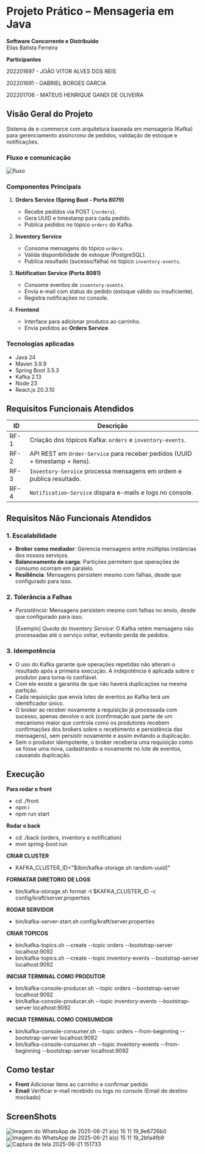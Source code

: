 # Projeto Prático – Mensageria em Java  
**Software Concorrente e Distribuído**  
Elias Batista Ferreira  


**Participantes**

202201697 - JOÃO VITOR ALVES DOS REIS

202201691 - GABRIEL BORGES GARCIA 

202201706 - MATEUS HENRIQUE GANDI DE OLIVEIRA 


## Visão Geral do Projeto  
Sistema de e-commerce com arquitetura baseada em mensageria (Kafka) para gerenciamento assíncrono de pedidos, validação de estoque e notificações.  

### Fluxo e comunicação
![fluxo](https://github.com/user-attachments/assets/a7b1daaf-d777-4def-b075-82ec25ce96e6)

### Componentes Principais  

1. **Orders Service (Spring Boot - Porta 8079)**  
   - Recebe pedidos via POST (`/orders`).  
   - Gera UUID e timestamp para cada pedido.  
   - Publica pedidos no tópico `orders` do Kafka.  

2. **Inventory Service**  
   - Consome mensagens do tópico `orders`.  
   - Valida disponibilidade de estoque (PostgreSQL).  
   - Publica resultado (sucesso/falha) no tópico `inventory-events`.  

3. **Notification Service (Porta 8081)**  
   - Consome eventos de `inventory-events`.  
   - Envia e-mail com status do pedido (estoque válido ou insuficiente).  
   - Registra notificações no console.  

4. **Frontend**  
   - Interface para adicionar produtos ao carrinho.  
   - Envia pedidos ao **Orders Service**.  

### Tecnologias aplicadas

- Java 24
- Maven 3.9.9
- Spring Boot 3.5.3
- Kafka 2.13
- Node 23
- React.js 20.3.10


## Requisitos Funcionais Atendidos  

| ID     | Descrição |  
|--------|-----------|  
| RF-1   | Criação dos tópicos Kafka: `orders` e `inventory-events`. |  
| RF-2   | API REST em `Order-Service` para receber pedidos (UUID + timestamp + itens). |  
| RF-3   | `Inventory-Service` processa mensagens em ordem e publica resultado. |  
| RF-4   | `Notification-Service` dispara e-mails e logs no console. |  


## Requisitos Não Funcionais Atendidos

### 1. Escalabilidade  
- **Broker como mediador**: Gerencia mensagens entre múltiplas instâncias dos nossos serviços.  
- **Balanceamento de carga**: Partições permitem que operações de consumo ocorram em paralelo.
- **Resiliência**: Mensagens persistem mesmo com falhas, desde que configurado para isso.

### 2. Tolerância a Falhas  
- *Persistência*: Mensagens persistem mesmo com falhas no envio, desde que configurado para isso.
  
    [Exemplo] *Queda do Inventory Service*: O Kafka retém mensagens não processadas até o serviço voltar, evitando perda de pedidos.  

### 3. Idempotência  
- O uso do Kafka garante que operações repetidas não alteram o resultado após a primeira execução. A indepotência é aplicada sobre o produtor para torna-lo confiável.  
- Com ele existe a garantia de que não haverá duplicações na mesma partição.
- Cada requisição que envia lotes de eventos ao Kafka terá um identificador único.
- O broker ao receber novamente a requisição já processada com sucesso, apenas devolve o ack (confirmação que parte de um mecanismo maior que controla como os produtores recebem confirmações dos brokers sobre o recebimento e persistência das mensagens), sem persistir novamente e assim evitando a duplicação.
- Sem o produtor idempotente, o broker receberia uma requisição como se fosse uma nova, cadastrando-a novamente no lote de eventos, causando duplicação.


## Execução

**Para rodar o front**
-  cd ./front
-  npm i
-  npm run start

**Rodar o back**
- cd ./back (orders, inventory e notification)
- mvn spring-boot:run

**CRIAR CLUSTER**
- KAFKA_CLUSTER_ID="$(bin/kafka-storage.sh random-uuid)"

**FORMATAR DIRETORIO DE LOGS**
- bin/kafka-storage.sh format -t $KAFKA_CLUSTER_ID -c config/kraft/server.properties

**RODAR SERVIDOR**
- bin/kafka-server-start.sh config/kraft/server.properties

**CRIAR TOPICOS**
- bin/kafka-topics.sh --create --topic orders --bootstrap-server localhost:9092
- bin/kafka-topics.sh --create --topic inventory-events --bootstrap-server localhost:9092

**INICIAR TERMINAL COMO PRODUTOR**
- bin/kafka-console-producer.sh --topic orders --bootstrap-server localhost:9092
- bin/kafka-console-producer.sh --topic inventory-events --bootstrap-server localhost:9092

**INICIAR TERMINAL COMO CONSUMIDOR**
- bin/kafka-console-consumer.sh --topic orders --from-beginning --bootstrap-server localhost:9092
- bin/kafka-console-consumer.sh --topic inventory-events --from-beginning --bootstrap-server localhost:9092

## Como testar
- **Front** Adicionar itens ao carrinho e confirmar pedido
- **Email** Verificar e-mail recebido ou logs no console (Email de destino mockado)

## ScreenShots
![Imagem do WhatsApp de 2025-06-21 à(s) 15 11 19_9e6726b0](https://github.com/user-attachments/assets/1cec6665-dd9c-49d7-9555-2719313f22d1)
![Imagem do WhatsApp de 2025-06-21 à(s) 15 11 19_2bfa4fb9](https://github.com/user-attachments/assets/c2d2a87c-b267-4720-888c-e948c9257822)
![Captura de tela 2025-06-21 151733](https://github.com/user-attachments/assets/2aac1276-5d24-4772-adc6-b0418aae399d)

